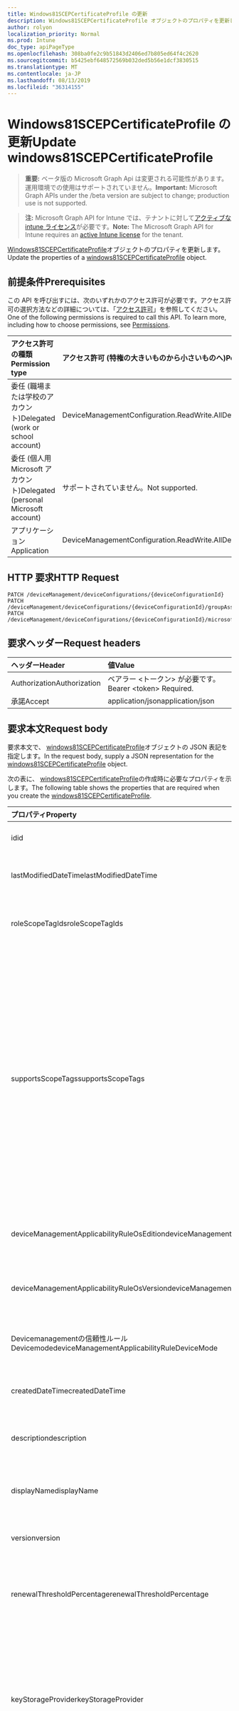 ```yaml
---
title: Windows81SCEPCertificateProfile の更新
description: Windows81SCEPCertificateProfile オブジェクトのプロパティを更新します。
author: rolyon
localization_priority: Normal
ms.prod: Intune
doc_type: apiPageType
ms.openlocfilehash: 308ba0fe2c9b51843d2406ed7b805ed64f4c2620
ms.sourcegitcommit: b5425ebf648572569b032ded5b56e1dcf3830515
ms.translationtype: MT
ms.contentlocale: ja-JP
ms.lasthandoff: 08/13/2019
ms.locfileid: "36314155"
---
```

# <a name="update-windows81scepcertificateprofile"></a><span data-ttu-id="e79ed-103">Windows81SCEPCertificateProfile の更新</span><span class="sxs-lookup"><span data-stu-id="e79ed-103">Update windows81SCEPCertificateProfile</span></span>

> <span data-ttu-id="e79ed-104">**重要:** ベータ版の Microsoft Graph Api は変更される可能性があります。運用環境での使用はサポートされていません。</span><span class="sxs-lookup"><span data-stu-id="e79ed-104">**Important:** Microsoft Graph APIs under the /beta version are subject to change; production use is not supported.</span></span>

> <span data-ttu-id="e79ed-105">**注:** Microsoft Graph API for Intune では、テナントに対して[アクティブな intune ライセンス](https://go.microsoft.com/fwlink/?linkid=839381)が必要です。</span><span class="sxs-lookup"><span data-stu-id="e79ed-105">**Note:** The Microsoft Graph API for Intune requires an [active Intune license](https://go.microsoft.com/fwlink/?linkid=839381) for the tenant.</span></span>

<span data-ttu-id="e79ed-106">[Windows81SCEPCertificateProfile](../resources/intune-deviceconfig-windows81scepcertificateprofile.md)オブジェクトのプロパティを更新します。</span><span class="sxs-lookup"><span data-stu-id="e79ed-106">Update the properties of a [windows81SCEPCertificateProfile](../resources/intune-deviceconfig-windows81scepcertificateprofile.md) object.</span></span>

## <a name="prerequisites"></a><span data-ttu-id="e79ed-107">前提条件</span><span class="sxs-lookup"><span data-stu-id="e79ed-107">Prerequisites</span></span>
<span data-ttu-id="e79ed-p101">この API を呼び出すには、次のいずれかのアクセス許可が必要です。アクセス許可の選択方法などの詳細については、「[アクセス許可](/graph/permissions-reference)」を参照してください。</span><span class="sxs-lookup"><span data-stu-id="e79ed-p101">One of the following permissions is required to call this API. To learn more, including how to choose permissions, see [Permissions](/graph/permissions-reference).</span></span>

|<span data-ttu-id="e79ed-110">アクセス許可の種類</span><span class="sxs-lookup"><span data-stu-id="e79ed-110">Permission type</span></span>|<span data-ttu-id="e79ed-111">アクセス許可 (特権の大きいものから小さいものへ)</span><span class="sxs-lookup"><span data-stu-id="e79ed-111">Permissions (from most to least privileged)</span></span>|
|:---|:---|
|<span data-ttu-id="e79ed-112">委任 (職場または学校のアカウント)</span><span class="sxs-lookup"><span data-stu-id="e79ed-112">Delegated (work or school account)</span></span>|<span data-ttu-id="e79ed-113">DeviceManagementConfiguration.ReadWrite.All</span><span class="sxs-lookup"><span data-stu-id="e79ed-113">DeviceManagementConfiguration.ReadWrite.All</span></span>|
|<span data-ttu-id="e79ed-114">委任 (個人用 Microsoft アカウント)</span><span class="sxs-lookup"><span data-stu-id="e79ed-114">Delegated (personal Microsoft account)</span></span>|<span data-ttu-id="e79ed-115">サポートされていません。</span><span class="sxs-lookup"><span data-stu-id="e79ed-115">Not supported.</span></span>|
|<span data-ttu-id="e79ed-116">アプリケーション</span><span class="sxs-lookup"><span data-stu-id="e79ed-116">Application</span></span>|<span data-ttu-id="e79ed-117">DeviceManagementConfiguration.ReadWrite.All</span><span class="sxs-lookup"><span data-stu-id="e79ed-117">DeviceManagementConfiguration.ReadWrite.All</span></span>|

## <a name="http-request"></a><span data-ttu-id="e79ed-118">HTTP 要求</span><span class="sxs-lookup"><span data-stu-id="e79ed-118">HTTP Request</span></span>
<!-- {
  "blockType": "ignored"
}
-->
``` http
PATCH /deviceManagement/deviceConfigurations/{deviceConfigurationId}
PATCH /deviceManagement/deviceConfigurations/{deviceConfigurationId}/groupAssignments/{deviceConfigurationGroupAssignmentId}/deviceConfiguration
PATCH /deviceManagement/deviceConfigurations/{deviceConfigurationId}/microsoft.graph.windowsDomainJoinConfiguration/networkAccessConfigurations/{deviceConfigurationId}
```

## <a name="request-headers"></a><span data-ttu-id="e79ed-119">要求ヘッダー</span><span class="sxs-lookup"><span data-stu-id="e79ed-119">Request headers</span></span>
|<span data-ttu-id="e79ed-120">ヘッダー</span><span class="sxs-lookup"><span data-stu-id="e79ed-120">Header</span></span>|<span data-ttu-id="e79ed-121">値</span><span class="sxs-lookup"><span data-stu-id="e79ed-121">Value</span></span>|
|:---|:---|
|<span data-ttu-id="e79ed-122">Authorization</span><span class="sxs-lookup"><span data-stu-id="e79ed-122">Authorization</span></span>|<span data-ttu-id="e79ed-123">ベアラー &lt;トークン&gt; が必要です。</span><span class="sxs-lookup"><span data-stu-id="e79ed-123">Bearer &lt;token&gt; Required.</span></span>|
|<span data-ttu-id="e79ed-124">承諾</span><span class="sxs-lookup"><span data-stu-id="e79ed-124">Accept</span></span>|<span data-ttu-id="e79ed-125">application/json</span><span class="sxs-lookup"><span data-stu-id="e79ed-125">application/json</span></span>|

## <a name="request-body"></a><span data-ttu-id="e79ed-126">要求本文</span><span class="sxs-lookup"><span data-stu-id="e79ed-126">Request body</span></span>
<span data-ttu-id="e79ed-127">要求本文で、 [windows81SCEPCertificateProfile](../resources/intune-deviceconfig-windows81scepcertificateprofile.md)オブジェクトの JSON 表記を指定します。</span><span class="sxs-lookup"><span data-stu-id="e79ed-127">In the request body, supply a JSON representation for the [windows81SCEPCertificateProfile](../resources/intune-deviceconfig-windows81scepcertificateprofile.md) object.</span></span>

<span data-ttu-id="e79ed-128">次の表に、 [windows81SCEPCertificateProfile](../resources/intune-deviceconfig-windows81scepcertificateprofile.md)の作成時に必要なプロパティを示します。</span><span class="sxs-lookup"><span data-stu-id="e79ed-128">The following table shows the properties that are required when you create the [windows81SCEPCertificateProfile](../resources/intune-deviceconfig-windows81scepcertificateprofile.md).</span></span>

|<span data-ttu-id="e79ed-129">プロパティ</span><span class="sxs-lookup"><span data-stu-id="e79ed-129">Property</span></span>|<span data-ttu-id="e79ed-130">型</span><span class="sxs-lookup"><span data-stu-id="e79ed-130">Type</span></span>|<span data-ttu-id="e79ed-131">説明</span><span class="sxs-lookup"><span data-stu-id="e79ed-131">Description</span></span>|
|:---|:---|:---|
|<span data-ttu-id="e79ed-132">id</span><span class="sxs-lookup"><span data-stu-id="e79ed-132">id</span></span>|<span data-ttu-id="e79ed-133">文字列</span><span class="sxs-lookup"><span data-stu-id="e79ed-133">String</span></span>|<span data-ttu-id="e79ed-134">エンティティのキー。</span><span class="sxs-lookup"><span data-stu-id="e79ed-134">Key of the entity.</span></span> <span data-ttu-id="e79ed-135">[deviceConfiguration](../resources/intune-deviceconfig-deviceconfiguration.md) から継承します</span><span class="sxs-lookup"><span data-stu-id="e79ed-135">Inherited from [deviceConfiguration](../resources/intune-deviceconfig-deviceconfiguration.md)</span></span>|
|<span data-ttu-id="e79ed-136">lastModifiedDateTime</span><span class="sxs-lookup"><span data-stu-id="e79ed-136">lastModifiedDateTime</span></span>|<span data-ttu-id="e79ed-137">DateTimeOffset</span><span class="sxs-lookup"><span data-stu-id="e79ed-137">DateTimeOffset</span></span>|<span data-ttu-id="e79ed-138">オブジェクトの最終更新の DateTime。</span><span class="sxs-lookup"><span data-stu-id="e79ed-138">DateTime the object was last modified.</span></span> <span data-ttu-id="e79ed-139">[deviceConfiguration](../resources/intune-deviceconfig-deviceconfiguration.md) から継承します</span><span class="sxs-lookup"><span data-stu-id="e79ed-139">Inherited from [deviceConfiguration](../resources/intune-deviceconfig-deviceconfiguration.md)</span></span>|
|<span data-ttu-id="e79ed-140">roleScopeTagIds</span><span class="sxs-lookup"><span data-stu-id="e79ed-140">roleScopeTagIds</span></span>|<span data-ttu-id="e79ed-141">文字列コレクション</span><span class="sxs-lookup"><span data-stu-id="e79ed-141">String collection</span></span>|<span data-ttu-id="e79ed-142">このエンティティインスタンスの範囲タグのリスト。</span><span class="sxs-lookup"><span data-stu-id="e79ed-142">List of Scope Tags for this Entity instance.</span></span> <span data-ttu-id="e79ed-143">[deviceConfiguration](../resources/intune-deviceconfig-deviceconfiguration.md) から継承します</span><span class="sxs-lookup"><span data-stu-id="e79ed-143">Inherited from [deviceConfiguration](../resources/intune-deviceconfig-deviceconfiguration.md)</span></span>|
|<span data-ttu-id="e79ed-144">supportsScopeTags</span><span class="sxs-lookup"><span data-stu-id="e79ed-144">supportsScopeTags</span></span>|<span data-ttu-id="e79ed-145">Boolean</span><span class="sxs-lookup"><span data-stu-id="e79ed-145">Boolean</span></span>|<span data-ttu-id="e79ed-146">基になるデバイス構成がスコープタグの割り当てをサポートしているかどうかを示します。</span><span class="sxs-lookup"><span data-stu-id="e79ed-146">Indicates whether or not the underlying Device Configuration supports the assignment of scope tags.</span></span> <span data-ttu-id="e79ed-147">この値が false である場合、ScopeTags プロパティへの割り当ては許可されません。エンティティは、スコープを持つユーザーには表示されません。</span><span class="sxs-lookup"><span data-stu-id="e79ed-147">Assigning to the ScopeTags property is not allowed when this value is false and entities will not be visible to scoped users.</span></span> <span data-ttu-id="e79ed-148">これは Silverlight で作成された従来のポリシーに対して実行され、Azure ポータルでポリシーを削除して再作成することによって解決できます。</span><span class="sxs-lookup"><span data-stu-id="e79ed-148">This occurs for Legacy policies created in Silverlight and can be resolved by deleting and recreating the policy in the Azure Portal.</span></span> <span data-ttu-id="e79ed-149">このプロパティに値を設定するには、 SetExtrusionDirection メソッドを適用します。</span><span class="sxs-lookup"><span data-stu-id="e79ed-149">This property is read-only.</span></span> <span data-ttu-id="e79ed-150">[deviceConfiguration](../resources/intune-deviceconfig-deviceconfiguration.md) から継承します</span><span class="sxs-lookup"><span data-stu-id="e79ed-150">Inherited from [deviceConfiguration](../resources/intune-deviceconfig-deviceconfiguration.md)</span></span>|
|<span data-ttu-id="e79ed-151">deviceManagementApplicabilityRuleOsEdition</span><span class="sxs-lookup"><span data-stu-id="e79ed-151">deviceManagementApplicabilityRuleOsEdition</span></span>|[<span data-ttu-id="e79ed-152">deviceManagementApplicabilityRuleOsEdition</span><span class="sxs-lookup"><span data-stu-id="e79ed-152">deviceManagementApplicabilityRuleOsEdition</span></span>](../resources/intune-deviceconfig-devicemanagementapplicabilityruleosedition.md)|<span data-ttu-id="e79ed-153">このポリシーの OS エディションの適用。</span><span class="sxs-lookup"><span data-stu-id="e79ed-153">The OS edition applicability for this Policy.</span></span> <span data-ttu-id="e79ed-154">[deviceConfiguration](../resources/intune-deviceconfig-deviceconfiguration.md) から継承します</span><span class="sxs-lookup"><span data-stu-id="e79ed-154">Inherited from [deviceConfiguration](../resources/intune-deviceconfig-deviceconfiguration.md)</span></span>|
|<span data-ttu-id="e79ed-155">deviceManagementApplicabilityRuleOsVersion</span><span class="sxs-lookup"><span data-stu-id="e79ed-155">deviceManagementApplicabilityRuleOsVersion</span></span>|[<span data-ttu-id="e79ed-156">deviceManagementApplicabilityRuleOsVersion</span><span class="sxs-lookup"><span data-stu-id="e79ed-156">deviceManagementApplicabilityRuleOsVersion</span></span>](../resources/intune-deviceconfig-devicemanagementapplicabilityruleosversion.md)|<span data-ttu-id="e79ed-157">このポリシーの OS バージョン適用ルール。</span><span class="sxs-lookup"><span data-stu-id="e79ed-157">The OS version applicability rule for this Policy.</span></span> <span data-ttu-id="e79ed-158">[deviceConfiguration](../resources/intune-deviceconfig-deviceconfiguration.md) から継承します</span><span class="sxs-lookup"><span data-stu-id="e79ed-158">Inherited from [deviceConfiguration](../resources/intune-deviceconfig-deviceconfiguration.md)</span></span>|
|<span data-ttu-id="e79ed-159">Devicemanagementの信頼性ルール Devicemode</span><span class="sxs-lookup"><span data-stu-id="e79ed-159">deviceManagementApplicabilityRuleDeviceMode</span></span>|[<span data-ttu-id="e79ed-160">Devicemanagementの信頼性ルール Devicemode</span><span class="sxs-lookup"><span data-stu-id="e79ed-160">deviceManagementApplicabilityRuleDeviceMode</span></span>](../resources/intune-deviceconfig-devicemanagementapplicabilityruledevicemode.md)|<span data-ttu-id="e79ed-161">このポリシーのデバイスモード適用ルール。</span><span class="sxs-lookup"><span data-stu-id="e79ed-161">The device mode applicability rule for this Policy.</span></span> <span data-ttu-id="e79ed-162">[deviceConfiguration](../resources/intune-deviceconfig-deviceconfiguration.md) から継承します</span><span class="sxs-lookup"><span data-stu-id="e79ed-162">Inherited from [deviceConfiguration](../resources/intune-deviceconfig-deviceconfiguration.md)</span></span>|
|<span data-ttu-id="e79ed-163">createdDateTime</span><span class="sxs-lookup"><span data-stu-id="e79ed-163">createdDateTime</span></span>|<span data-ttu-id="e79ed-164">DateTimeOffset</span><span class="sxs-lookup"><span data-stu-id="e79ed-164">DateTimeOffset</span></span>|<span data-ttu-id="e79ed-165">オブジェクトが作成された DateTime。</span><span class="sxs-lookup"><span data-stu-id="e79ed-165">DateTime the object was created.</span></span> <span data-ttu-id="e79ed-166">[deviceConfiguration](../resources/intune-deviceconfig-deviceconfiguration.md) から継承します</span><span class="sxs-lookup"><span data-stu-id="e79ed-166">Inherited from [deviceConfiguration](../resources/intune-deviceconfig-deviceconfiguration.md)</span></span>|
|<span data-ttu-id="e79ed-167">description</span><span class="sxs-lookup"><span data-stu-id="e79ed-167">description</span></span>|<span data-ttu-id="e79ed-168">String</span><span class="sxs-lookup"><span data-stu-id="e79ed-168">String</span></span>|<span data-ttu-id="e79ed-169">管理者が指定した、デバイス構成についての説明。</span><span class="sxs-lookup"><span data-stu-id="e79ed-169">Admin provided description of the Device Configuration.</span></span> <span data-ttu-id="e79ed-170">[deviceConfiguration](../resources/intune-deviceconfig-deviceconfiguration.md) から継承します</span><span class="sxs-lookup"><span data-stu-id="e79ed-170">Inherited from [deviceConfiguration](../resources/intune-deviceconfig-deviceconfiguration.md)</span></span>|
|<span data-ttu-id="e79ed-171">displayName</span><span class="sxs-lookup"><span data-stu-id="e79ed-171">displayName</span></span>|<span data-ttu-id="e79ed-172">String</span><span class="sxs-lookup"><span data-stu-id="e79ed-172">String</span></span>|<span data-ttu-id="e79ed-173">管理者が指定した、デバイス構成の名前。</span><span class="sxs-lookup"><span data-stu-id="e79ed-173">Admin provided name of the device configuration.</span></span> <span data-ttu-id="e79ed-174">[deviceConfiguration](../resources/intune-deviceconfig-deviceconfiguration.md) から継承します</span><span class="sxs-lookup"><span data-stu-id="e79ed-174">Inherited from [deviceConfiguration](../resources/intune-deviceconfig-deviceconfiguration.md)</span></span>|
|<span data-ttu-id="e79ed-175">version</span><span class="sxs-lookup"><span data-stu-id="e79ed-175">version</span></span>|<span data-ttu-id="e79ed-176">Int32</span><span class="sxs-lookup"><span data-stu-id="e79ed-176">Int32</span></span>|<span data-ttu-id="e79ed-177">デバイス構成のバージョン。</span><span class="sxs-lookup"><span data-stu-id="e79ed-177">Version of the device configuration.</span></span> <span data-ttu-id="e79ed-178">[deviceConfiguration](../resources/intune-deviceconfig-deviceconfiguration.md) から継承します</span><span class="sxs-lookup"><span data-stu-id="e79ed-178">Inherited from [deviceConfiguration](../resources/intune-deviceconfig-deviceconfiguration.md)</span></span>|
|<span data-ttu-id="e79ed-179">renewalThresholdPercentage</span><span class="sxs-lookup"><span data-stu-id="e79ed-179">renewalThresholdPercentage</span></span>|<span data-ttu-id="e79ed-180">Int32</span><span class="sxs-lookup"><span data-stu-id="e79ed-180">Int32</span></span>|<span data-ttu-id="e79ed-181">証明書の更新しきい値の割合。</span><span class="sxs-lookup"><span data-stu-id="e79ed-181">Certificate renewal threshold percentage.</span></span> <span data-ttu-id="e79ed-182">[Windowscertificateprofilebase](../resources/intune-deviceconfig-windowscertificateprofilebase.md)から継承される有効な値は1から99。</span><span class="sxs-lookup"><span data-stu-id="e79ed-182">Valid values 1 to 99 Inherited from [windowsCertificateProfileBase](../resources/intune-deviceconfig-windowscertificateprofilebase.md)</span></span>|
|<span data-ttu-id="e79ed-183">keyStorageProvider</span><span class="sxs-lookup"><span data-stu-id="e79ed-183">keyStorageProvider</span></span>|[<span data-ttu-id="e79ed-184">keyStorageProviderOption</span><span class="sxs-lookup"><span data-stu-id="e79ed-184">keyStorageProviderOption</span></span>](../resources/intune-deviceconfig-keystorageprovideroption.md)|<span data-ttu-id="e79ed-185">[Windowscertificateprofilebase](../resources/intune-deviceconfig-windowscertificateprofilebase.md)から継承したキー記憶域プロバイダー (KSP)。</span><span class="sxs-lookup"><span data-stu-id="e79ed-185">Key Storage Provider (KSP) Inherited from [windowsCertificateProfileBase](../resources/intune-deviceconfig-windowscertificateprofilebase.md).</span></span> <span data-ttu-id="e79ed-186">使用可能な値は、`useTpmKspOtherwiseUseSoftwareKsp`、`useTpmKspOtherwiseFail`、`usePassportForWorkKspOtherwiseFail`、`useSoftwareKsp` です。</span><span class="sxs-lookup"><span data-stu-id="e79ed-186">Possible values are: `useTpmKspOtherwiseUseSoftwareKsp`, `useTpmKspOtherwiseFail`, `usePassportForWorkKspOtherwiseFail`, `useSoftwareKsp`.</span></span>|
|<span data-ttu-id="e79ed-187">subjectNameFormat</span><span class="sxs-lookup"><span data-stu-id="e79ed-187">subjectNameFormat</span></span>|[<span data-ttu-id="e79ed-188">subjectNameFormat</span><span class="sxs-lookup"><span data-stu-id="e79ed-188">subjectNameFormat</span></span>](../resources/intune-deviceconfig-subjectnameformat.md)|<span data-ttu-id="e79ed-189">[Windowscertificateprofilebase](../resources/intune-deviceconfig-windowscertificateprofilebase.md)から継承される証明書のサブジェクト名形式。</span><span class="sxs-lookup"><span data-stu-id="e79ed-189">Certificate Subject Name Format Inherited from [windowsCertificateProfileBase](../resources/intune-deviceconfig-windowscertificateprofilebase.md).</span></span> <span data-ttu-id="e79ed-190">可能な値は、`commonName`、`commonNameIncludingEmail`、`commonNameAsEmail`、`custom`、`commonNameAsIMEI`、`commonNameAsSerialNumber`、`commonNameAsAadDeviceId`、`commonNameAsIntuneDeviceId`、`commonNameAsDurableDeviceId` です。</span><span class="sxs-lookup"><span data-stu-id="e79ed-190">Possible values are: `commonName`, `commonNameIncludingEmail`, `commonNameAsEmail`, `custom`, `commonNameAsIMEI`, `commonNameAsSerialNumber`, `commonNameAsAadDeviceId`, `commonNameAsIntuneDeviceId`, `commonNameAsDurableDeviceId`.</span></span>|
|<span data-ttu-id="e79ed-191">subjectAlternativeNameType</span><span class="sxs-lookup"><span data-stu-id="e79ed-191">subjectAlternativeNameType</span></span>|[<span data-ttu-id="e79ed-192">subjectAlternativeNameType</span><span class="sxs-lookup"><span data-stu-id="e79ed-192">subjectAlternativeNameType</span></span>](../resources/intune-deviceconfig-subjectalternativenametype.md)|<span data-ttu-id="e79ed-193">[Windowscertificateprofilebase](../resources/intune-deviceconfig-windowscertificateprofilebase.md)から継承された証明書のサブジェクトの別名型。</span><span class="sxs-lookup"><span data-stu-id="e79ed-193">Certificate Subject Alternative Name Type Inherited from [windowsCertificateProfileBase](../resources/intune-deviceconfig-windowscertificateprofilebase.md).</span></span> <span data-ttu-id="e79ed-194">可能な値は、`none`、`emailAddress`、`userPrincipalName`、`customAzureADAttribute`、`domainNameService` です。</span><span class="sxs-lookup"><span data-stu-id="e79ed-194">Possible values are: `none`, `emailAddress`, `userPrincipalName`, `customAzureADAttribute`, `domainNameService`.</span></span>|
|<span data-ttu-id="e79ed-195">certificateValidityPeriodValue</span><span class="sxs-lookup"><span data-stu-id="e79ed-195">certificateValidityPeriodValue</span></span>|<span data-ttu-id="e79ed-196">Int32</span><span class="sxs-lookup"><span data-stu-id="e79ed-196">Int32</span></span>|<span data-ttu-id="e79ed-197">[Windowscertificateprofilebase](../resources/intune-deviceconfig-windowscertificateprofilebase.md)から継承された証明書の有効期間の値</span><span class="sxs-lookup"><span data-stu-id="e79ed-197">Value for the Certificate Validity Period Inherited from [windowsCertificateProfileBase](../resources/intune-deviceconfig-windowscertificateprofilebase.md)</span></span>|
|<span data-ttu-id="e79ed-198">certificateValidityPeriodScale</span><span class="sxs-lookup"><span data-stu-id="e79ed-198">certificateValidityPeriodScale</span></span>|[<span data-ttu-id="e79ed-199">certificateValidityPeriodScale</span><span class="sxs-lookup"><span data-stu-id="e79ed-199">certificateValidityPeriodScale</span></span>](../resources/intune-deviceconfig-certificatevalidityperiodscale.md)|<span data-ttu-id="e79ed-200">[Windowscertificateprofilebase](../resources/intune-deviceconfig-windowscertificateprofilebase.md)から継承された証明書の有効期間のスケール。</span><span class="sxs-lookup"><span data-stu-id="e79ed-200">Scale for the Certificate Validity Period Inherited from [windowsCertificateProfileBase](../resources/intune-deviceconfig-windowscertificateprofilebase.md).</span></span> <span data-ttu-id="e79ed-201">可能な値は、`days`、`months`、`years` です。</span><span class="sxs-lookup"><span data-stu-id="e79ed-201">Possible values are: `days`, `months`, `years`.</span></span>|
|<span data-ttu-id="e79ed-202">extendedKeyUsages</span><span class="sxs-lookup"><span data-stu-id="e79ed-202">extendedKeyUsages</span></span>|<span data-ttu-id="e79ed-203">[Extendedkeyusage](../resources/intune-deviceconfig-extendedkeyusage.md)コレクション</span><span class="sxs-lookup"><span data-stu-id="e79ed-203">[extendedKeyUsage](../resources/intune-deviceconfig-extendedkeyusage.md) collection</span></span>|<span data-ttu-id="e79ed-204">拡張キー使用法 (EKU) の設定。</span><span class="sxs-lookup"><span data-stu-id="e79ed-204">Extended Key Usage (EKU) settings.</span></span> <span data-ttu-id="e79ed-205">このコレクションには、最大で 500 個の要素を含めることができます。</span><span class="sxs-lookup"><span data-stu-id="e79ed-205">This collection can contain a maximum of 500 elements.</span></span> <span data-ttu-id="e79ed-206">[Windows81CertificateProfileBase](../resources/intune-deviceconfig-windows81certificateprofilebase.md)から継承します。</span><span class="sxs-lookup"><span data-stu-id="e79ed-206">Inherited from [windows81CertificateProfileBase](../resources/intune-deviceconfig-windows81certificateprofilebase.md)</span></span>|
|<span data-ttu-id="e79ed-207">customSubjectAlternativeNames</span><span class="sxs-lookup"><span data-stu-id="e79ed-207">customSubjectAlternativeNames</span></span>|<span data-ttu-id="e79ed-208">[Customsubject代替 (ベンダー](../resources/intune-deviceconfig-customsubjectalternativename.md) ) コレクション</span><span class="sxs-lookup"><span data-stu-id="e79ed-208">[customSubjectAlternativeName](../resources/intune-deviceconfig-customsubjectalternativename.md) collection</span></span>|<span data-ttu-id="e79ed-209">カスタムサブジェクトの別名設定。</span><span class="sxs-lookup"><span data-stu-id="e79ed-209">Custom Subject Alternative Name Settings.</span></span> <span data-ttu-id="e79ed-210">このコレクションには、最大で 500 個の要素を含めることができます。</span><span class="sxs-lookup"><span data-stu-id="e79ed-210">This collection can contain a maximum of 500 elements.</span></span> <span data-ttu-id="e79ed-211">[Windows81CertificateProfileBase](../resources/intune-deviceconfig-windows81certificateprofilebase.md)から継承します。</span><span class="sxs-lookup"><span data-stu-id="e79ed-211">Inherited from [windows81CertificateProfileBase](../resources/intune-deviceconfig-windows81certificateprofilebase.md)</span></span>|
|<span data-ttu-id="e79ed-212">scepServerUrls</span><span class="sxs-lookup"><span data-stu-id="e79ed-212">scepServerUrls</span></span>|<span data-ttu-id="e79ed-213">文字列コレクション</span><span class="sxs-lookup"><span data-stu-id="e79ed-213">String collection</span></span>|<span data-ttu-id="e79ed-214">SCEP サーバーの Url。</span><span class="sxs-lookup"><span data-stu-id="e79ed-214">SCEP Server Url(s).</span></span>|
|<span data-ttu-id="e79ed-215">Subjectnameformatstring プロパティ</span><span class="sxs-lookup"><span data-stu-id="e79ed-215">subjectNameFormatString</span></span>|<span data-ttu-id="e79ed-216">String</span><span class="sxs-lookup"><span data-stu-id="e79ed-216">String</span></span>|<span data-ttu-id="e79ed-217">SubjectNameFormat = Custom で使用するカスタム形式。</span><span class="sxs-lookup"><span data-stu-id="e79ed-217">Custom format to use with SubjectNameFormat = Custom.</span></span> <span data-ttu-id="e79ed-218">例: CN = {{EmailAddress}}, E = {{EmailAddress}}, OU = エンタープライズユーザー, O = Contoso Corporation, L = Redmond, ST = WA, C = US</span><span class="sxs-lookup"><span data-stu-id="e79ed-218">Example: CN={{EmailAddress}},E={{EmailAddress}},OU=Enterprise Users,O=Contoso Corporation,L=Redmond,ST=WA,C=US</span></span>|
|<span data-ttu-id="e79ed-219">keyUsage</span><span class="sxs-lookup"><span data-stu-id="e79ed-219">keyUsage</span></span>|[<span data-ttu-id="e79ed-220">keyUsages</span><span class="sxs-lookup"><span data-stu-id="e79ed-220">keyUsages</span></span>](../resources/intune-deviceconfig-keyusages.md)|<span data-ttu-id="e79ed-221">SCEP キーの使用法。</span><span class="sxs-lookup"><span data-stu-id="e79ed-221">SCEP Key Usage.</span></span> <span data-ttu-id="e79ed-222">可能な値は、`keyEncipherment`、`digitalSignature` です。</span><span class="sxs-lookup"><span data-stu-id="e79ed-222">Possible values are: `keyEncipherment`, `digitalSignature`.</span></span>|
|<span data-ttu-id="e79ed-223">keySize</span><span class="sxs-lookup"><span data-stu-id="e79ed-223">keySize</span></span>|[<span data-ttu-id="e79ed-224">keySize</span><span class="sxs-lookup"><span data-stu-id="e79ed-224">keySize</span></span>](../resources/intune-deviceconfig-keysize.md)|<span data-ttu-id="e79ed-225">SCEP キーのサイズ。</span><span class="sxs-lookup"><span data-stu-id="e79ed-225">SCEP Key Size.</span></span> <span data-ttu-id="e79ed-226">可能な値は、`size1024`、`size2048` です。</span><span class="sxs-lookup"><span data-stu-id="e79ed-226">Possible values are: `size1024`, `size2048`.</span></span>|
|<span data-ttu-id="e79ed-227">hashAlgorithm</span><span class="sxs-lookup"><span data-stu-id="e79ed-227">hashAlgorithm</span></span>|[<span data-ttu-id="e79ed-228">hashAlgorithms</span><span class="sxs-lookup"><span data-stu-id="e79ed-228">hashAlgorithms</span></span>](../resources/intune-deviceconfig-hashalgorithms.md)|<span data-ttu-id="e79ed-229">SCEP ハッシュアルゴリズム。</span><span class="sxs-lookup"><span data-stu-id="e79ed-229">SCEP Hash Algorithm.</span></span> <span data-ttu-id="e79ed-230">可能な値は、`sha1`、`sha2` です。</span><span class="sxs-lookup"><span data-stu-id="e79ed-230">Possible values are: `sha1`, `sha2`.</span></span>|
|<span data-ttu-id="e79ed-231">subjectAlternativeNameFormatString</span><span class="sxs-lookup"><span data-stu-id="e79ed-231">subjectAlternativeNameFormatString</span></span>|<span data-ttu-id="e79ed-232">String</span><span class="sxs-lookup"><span data-stu-id="e79ed-232">String</span></span>|<span data-ttu-id="e79ed-233">AAD 属性を定義するカスタム文字列。</span><span class="sxs-lookup"><span data-stu-id="e79ed-233">Custom String that defines the AAD Attribute.</span></span>|
|<span data-ttu-id="e79ed-234">certificateStore</span><span class="sxs-lookup"><span data-stu-id="e79ed-234">certificateStore</span></span>|[<span data-ttu-id="e79ed-235">certificateStore</span><span class="sxs-lookup"><span data-stu-id="e79ed-235">certificateStore</span></span>](../resources/intune-deviceconfig-certificatestore.md)|<span data-ttu-id="e79ed-236">ターゲットストアの証明書。</span><span class="sxs-lookup"><span data-stu-id="e79ed-236">Target store certificate.</span></span> <span data-ttu-id="e79ed-237">可能な値は、`user`、`machine` です。</span><span class="sxs-lookup"><span data-stu-id="e79ed-237">Possible values are: `user`, `machine`.</span></span>|



## <a name="response"></a><span data-ttu-id="e79ed-238">応答</span><span class="sxs-lookup"><span data-stu-id="e79ed-238">Response</span></span>
<span data-ttu-id="e79ed-239">成功した場合、このメソッド`200 OK`は応答コードと、応答本文で更新された[windows81SCEPCertificateProfile](../resources/intune-deviceconfig-windows81scepcertificateprofile.md)オブジェクトを返します。</span><span class="sxs-lookup"><span data-stu-id="e79ed-239">If successful, this method returns a `200 OK` response code and an updated [windows81SCEPCertificateProfile](../resources/intune-deviceconfig-windows81scepcertificateprofile.md) object in the response body.</span></span>

## <a name="example"></a><span data-ttu-id="e79ed-240">例</span><span class="sxs-lookup"><span data-stu-id="e79ed-240">Example</span></span>

### <a name="request"></a><span data-ttu-id="e79ed-241">要求</span><span class="sxs-lookup"><span data-stu-id="e79ed-241">Request</span></span>
<span data-ttu-id="e79ed-242">以下は、要求の例です。</span><span class="sxs-lookup"><span data-stu-id="e79ed-242">Here is an example of the request.</span></span>
``` http
PATCH https://graph.microsoft.com/beta/deviceManagement/deviceConfigurations/{deviceConfigurationId}
Content-type: application/json
Content-length: 2024

{
  "@odata.type": "#microsoft.graph.windows81SCEPCertificateProfile",
  "roleScopeTagIds": [
    "Role Scope Tag Ids value"
  ],
  "supportsScopeTags": true,
  "deviceManagementApplicabilityRuleOsEdition": {
    "@odata.type": "microsoft.graph.deviceManagementApplicabilityRuleOsEdition",
    "osEditionTypes": [
      "windows10EnterpriseN"
    ],
    "name": "Name value",
    "ruleType": "exclude"
  },
  "deviceManagementApplicabilityRuleOsVersion": {
    "@odata.type": "microsoft.graph.deviceManagementApplicabilityRuleOsVersion",
    "minOSVersion": "Min OSVersion value",
    "maxOSVersion": "Max OSVersion value",
    "name": "Name value",
    "ruleType": "exclude"
  },
  "deviceManagementApplicabilityRuleDeviceMode": {
    "@odata.type": "microsoft.graph.deviceManagementApplicabilityRuleDeviceMode",
    "deviceMode": "sModeConfiguration",
    "name": "Name value",
    "ruleType": "exclude"
  },
  "description": "Description value",
  "displayName": "Display Name value",
  "version": 7,
  "renewalThresholdPercentage": 10,
  "keyStorageProvider": "useTpmKspOtherwiseFail",
  "subjectNameFormat": "commonNameIncludingEmail",
  "subjectAlternativeNameType": "emailAddress",
  "certificateValidityPeriodValue": 14,
  "certificateValidityPeriodScale": "months",
  "extendedKeyUsages": [
    {
      "@odata.type": "microsoft.graph.extendedKeyUsage",
      "name": "Name value",
      "objectIdentifier": "Object Identifier value"
    }
  ],
  "customSubjectAlternativeNames": [
    {
      "@odata.type": "microsoft.graph.customSubjectAlternativeName",
      "sanType": "emailAddress",
      "name": "Name value"
    }
  ],
  "scepServerUrls": [
    "Scep Server Urls value"
  ],
  "subjectNameFormatString": "Subject Name Format String value",
  "keyUsage": "digitalSignature",
  "keySize": "size2048",
  "hashAlgorithm": "sha2",
  "subjectAlternativeNameFormatString": "Subject Alternative Name Format String value",
  "certificateStore": "machine"
}
```

### <a name="response"></a><span data-ttu-id="e79ed-243">応答</span><span class="sxs-lookup"><span data-stu-id="e79ed-243">Response</span></span>
<span data-ttu-id="e79ed-p125">以下は、応答の例です。注:簡潔にするために、ここに示す応答オブジェクトは切り詰められている場合があります。すべてのプロパティは実際の呼び出しから返されます。</span><span class="sxs-lookup"><span data-stu-id="e79ed-p125">Here is an example of the response. Note: The response object shown here may be truncated for brevity. All of the properties will be returned from an actual call.</span></span>
``` http
HTTP/1.1 200 OK
Content-Type: application/json
Content-Length: 2196

{
  "@odata.type": "#microsoft.graph.windows81SCEPCertificateProfile",
  "id": "2daf8af2-8af2-2daf-f28a-af2df28aaf2d",
  "lastModifiedDateTime": "2017-01-01T00:00:35.1329464-08:00",
  "roleScopeTagIds": [
    "Role Scope Tag Ids value"
  ],
  "supportsScopeTags": true,
  "deviceManagementApplicabilityRuleOsEdition": {
    "@odata.type": "microsoft.graph.deviceManagementApplicabilityRuleOsEdition",
    "osEditionTypes": [
      "windows10EnterpriseN"
    ],
    "name": "Name value",
    "ruleType": "exclude"
  },
  "deviceManagementApplicabilityRuleOsVersion": {
    "@odata.type": "microsoft.graph.deviceManagementApplicabilityRuleOsVersion",
    "minOSVersion": "Min OSVersion value",
    "maxOSVersion": "Max OSVersion value",
    "name": "Name value",
    "ruleType": "exclude"
  },
  "deviceManagementApplicabilityRuleDeviceMode": {
    "@odata.type": "microsoft.graph.deviceManagementApplicabilityRuleDeviceMode",
    "deviceMode": "sModeConfiguration",
    "name": "Name value",
    "ruleType": "exclude"
  },
  "createdDateTime": "2017-01-01T00:02:43.5775965-08:00",
  "description": "Description value",
  "displayName": "Display Name value",
  "version": 7,
  "renewalThresholdPercentage": 10,
  "keyStorageProvider": "useTpmKspOtherwiseFail",
  "subjectNameFormat": "commonNameIncludingEmail",
  "subjectAlternativeNameType": "emailAddress",
  "certificateValidityPeriodValue": 14,
  "certificateValidityPeriodScale": "months",
  "extendedKeyUsages": [
    {
      "@odata.type": "microsoft.graph.extendedKeyUsage",
      "name": "Name value",
      "objectIdentifier": "Object Identifier value"
    }
  ],
  "customSubjectAlternativeNames": [
    {
      "@odata.type": "microsoft.graph.customSubjectAlternativeName",
      "sanType": "emailAddress",
      "name": "Name value"
    }
  ],
  "scepServerUrls": [
    "Scep Server Urls value"
  ],
  "subjectNameFormatString": "Subject Name Format String value",
  "keyUsage": "digitalSignature",
  "keySize": "size2048",
  "hashAlgorithm": "sha2",
  "subjectAlternativeNameFormatString": "Subject Alternative Name Format String value",
  "certificateStore": "machine"
}
```






